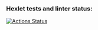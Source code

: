 ### Hexlet tests and linter status:
[![Actions Status](https://github.com/cuttlefish93/layout-designer-project-59/workflows/hexlet-check/badge.svg)](https://github.com/cuttlefish93/layout-designer-project-59/actions)